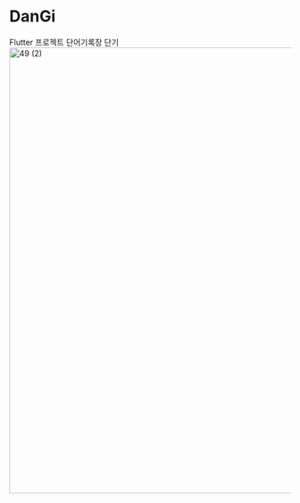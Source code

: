 # DanGi
Flutter 프로젝트 단어기록장 단기
<img width="800" alt="49 (2)" src="https://github.com/cjfgus983/DanGi/assets/101323203/06d892e3-18e8-4317-857b-4b1e31504498">

